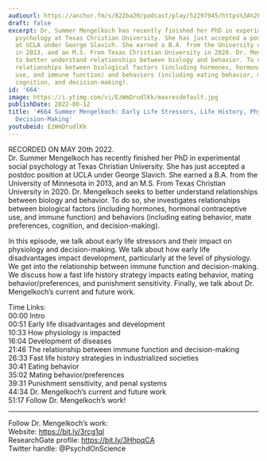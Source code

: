 ```yaml
---
audiourl: https://anchor.fm/s/822ba20/podcast/play/52297945/https%3A%2F%2Fd3ctxlq1ktw2nl.cloudfront.net%2Fstaging%2F2022-4-20%2F8121a3b6-2064-a538-0a2b-4190b8a3c553.m4a
draft: false
excerpt: Dr. Summer Mengelkoch has recently finished her PhD in experimental social
  psychology at Texas Christian University. She has just accepted a postdoc position
  at UCLA under George Slavich. She earned a B.A. from the University of Minnesota
  in 2013, and an M.S. From Texas Christian University in 2020. Dr. Mengelkoch seeks
  to better understand relationships between biology and behavior. To do so, she investigates
  relationships between biological factors (including hormones, hormonal contraceptive
  use, and immune function) and behaviors (including eating behavior, mate preferences,
  cognition, and decision-making).
id: '664'
image: https://i.ytimg.com/vi/EzWmDrudlKk/maxresdefault.jpg
publishDate: 2022-08-12
title: '#664 Summer Mengelkoch: Early Life Stressors, Life History, Physiology, and
  Decision-Making'
youtubeid: EzWmDrudlKk
---
```

<div class="timelinks">

RECORDED ON MAY 20th 2022.  
Dr. Summer Mengelkoch has recently finished her PhD in experimental social psychology at Texas Christian University. She has just accepted a postdoc position at UCLA under George Slavich. She earned a B.A. from the University of Minnesota in 2013, and an M.S. From Texas Christian University in 2020. Dr. Mengelkoch seeks to better understand relationships between biology and behavior. To do so, she investigates relationships between biological factors (including hormones, hormonal contraceptive use, and immune function) and behaviors (including eating behavior, mate preferences, cognition, and decision-making).

In this episode, we talk about early life stressors and their impact on physiology and decision-making. We talk about how early life disadvantages impact development, particularly at the level of physiology. We get into the relationship between immune function and decision-making. We discuss how a fast life history strategy impacts eating behavior, mating behavior/preferences, and punishment sensitivity. Finally, we talk about Dr. Mengelkoch’s current and future work.

Time Links:  
<time>00:00</time> Intro  
<time>00:51</time> Early life disadvantages and development  
<time>10:33</time> How physiology is impacted  
<time>16:04</time> Development of diseases  
<time>21:46</time> The relationship between immune function and decision-making  
<time>26:33</time> Fast life history strategies in industrialized societies  
<time>30:41</time> Eating behavior  
<time>35:02</time> Mating behavior/preferences  
<time>39:31</time> Punishment sensitivity, and penal systems  
<time>44:34</time> Dr. Mengelkoch’s current and future work  
<time>51:17</time> Follow Dr. Mengelkoch’s work!

---

Follow Dr. Mengelkoch’s work:  
Website: https://bit.ly/3rcg1ql  
ResearchGate profile: https://bit.ly/3HhpqCA  
Twitter handle: @PsychdOnScience
</div>

